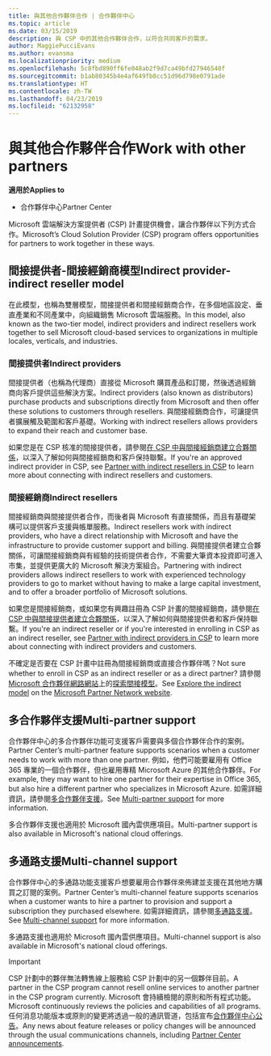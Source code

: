 ```yaml
---
title: 與其他合作夥伴合作 | 合作夥伴中心
ms.topic: article
ms.date: 03/15/2019
description: 與 CSP 中的其他合作夥伴合作，以符合共同客戶的需求。
author: MaggiePucciEvans
ms.author: evansma
ms.localizationpriority: medium
ms.openlocfilehash: 5c8fbd890ff6fe048ab2f9d7ca49bfd27946540f
ms.sourcegitcommit: b1ab80345b4e4af649fb8cc51d96d798e0791ade
ms.translationtype: HT
ms.contentlocale: zh-TW
ms.lasthandoff: 04/23/2019
ms.locfileid: "62132958"
---
```

# <a name="work-with-other-partners"></a><span data-ttu-id="3c89a-103">與其他合作夥伴合作</span><span class="sxs-lookup"><span data-stu-id="3c89a-103">Work with other partners</span></span>

<span data-ttu-id="3c89a-104">**適用於**</span><span class="sxs-lookup"><span data-stu-id="3c89a-104">**Applies to**</span></span>

-  <span data-ttu-id="3c89a-105">合作夥伴中心</span><span class="sxs-lookup"><span data-stu-id="3c89a-105">Partner Center</span></span>

<span data-ttu-id="3c89a-106">Microsoft 雲端解決方案提供者 (CSP) 計畫提供機會，讓合作夥伴以下列方式合作。</span><span class="sxs-lookup"><span data-stu-id="3c89a-106">Microsoft’s Cloud Solution Provider (CSP) program offers opportunities for partners to work together in these ways.</span></span>

## <a name="indirect-provider-indirect-reseller-model"></a><span data-ttu-id="3c89a-107">間接提供者-間接經銷商模型</span><span class="sxs-lookup"><span data-stu-id="3c89a-107">Indirect provider-indirect reseller model</span></span>

<span data-ttu-id="3c89a-108">在此模型，也稱為雙層模型，間接提供者和間接經銷商合作，在多個地區設定、垂直產業和不同產業中，向組織銷售 Microsoft 雲端服務。</span><span class="sxs-lookup"><span data-stu-id="3c89a-108">In this model, also known as the two-tier model, indirect providers and indirect resellers work together to sell Microsoft cloud-based services to organizations in multiple locales, verticals, and industries.</span></span> 

### <a name="indirect-providers"></a><span data-ttu-id="3c89a-109">間接提供者</span><span class="sxs-lookup"><span data-stu-id="3c89a-109">Indirect providers</span></span>

<span data-ttu-id="3c89a-110">間接提供者（也稱為代理商）直接從 Microsoft 購買產品和訂閱，然後透過經銷商向客戶提供這些解決方案。</span><span class="sxs-lookup"><span data-stu-id="3c89a-110">Indirect providers (also known as distributors) purchase products and subscriptions directly from Microsoft and then offer these solutions to customers through resellers.</span></span> <span data-ttu-id="3c89a-111">與間接經銷商合作，可讓提供者擴展觸及範圍和客戶基礎。</span><span class="sxs-lookup"><span data-stu-id="3c89a-111">Working with indirect resellers allows providers to expand their reach and customer base.</span></span> 

<span data-ttu-id="3c89a-112">如果您是在 CSP 核准的間接提供者，請參閱[在 CSP 中與間接經銷商建立合夥關係](indirect-provider-tasks-in-partner-center.md)，以深入了解如何與間接經銷商和客戶保持聯繫。</span><span class="sxs-lookup"><span data-stu-id="3c89a-112">If you're an approved indirect provider in CSP, see [Partner with indirect resellers in CSP](indirect-provider-tasks-in-partner-center.md) to learn more about connecting with indirect resellers and customers.</span></span> 

### <a name="indirect-resellers"></a><span data-ttu-id="3c89a-113">間接經銷商</span><span class="sxs-lookup"><span data-stu-id="3c89a-113">Indirect resellers</span></span> 

<span data-ttu-id="3c89a-114">間接經銷商與間接提供者合作，而後者與 Microsoft 有直接關係，而且有基礎架構可以提供客戶支援與帳單服務。</span><span class="sxs-lookup"><span data-stu-id="3c89a-114">Indirect resellers work with indirect providers, who have a direct relationship with Microsoft and have the infrastructure to provide customer support and billing.</span></span> <span data-ttu-id="3c89a-115">與間接提供者建立合夥關係，可讓間接經銷商與有經驗的技術提供者合作，不需要大筆資本投資即可進入市集，並提供更廣大的 Microsoft 解決方案組合。</span><span class="sxs-lookup"><span data-stu-id="3c89a-115">Partnering with indirect providers allows indirect resellers to work with experienced technology providers to go to market without having to make a large capital investment, and to offer a broader portfolio of Microsoft solutions.</span></span> 

<span data-ttu-id="3c89a-116">如果您是間接經銷商，或如果您有興趣註冊為 CSP 計畫的間接經銷商，請參閱[在 CSP 中與間接提供者建立合夥關係](indirect-reseller-tasks-in-partner-center.md)，以深入了解如何與間接提供者和客戶保持聯繫。</span><span class="sxs-lookup"><span data-stu-id="3c89a-116">If you're an indirect reseller or if you're interested in enrolling in CSP as an indirect reseller, see [Partner with indirect providers in CSP](indirect-reseller-tasks-in-partner-center.md) to learn more about connecting with indirect providers and customers.</span></span>

<span data-ttu-id="3c89a-117">不確定是否要在 CSP 計畫中註冊為間接經銷商或直接合作夥伴嗎？</span><span class="sxs-lookup"><span data-stu-id="3c89a-117">Not sure whether to enroll in CSP as an indirect reseller or as a direct partner?</span></span> <span data-ttu-id="3c89a-118">請參閱 [Microsoft 合作夥伴網路網站](https://partner.microsoft.com)上的[探索間接模型](https://partner.microsoft.com/cloud-solution-provider/indirect)。</span><span class="sxs-lookup"><span data-stu-id="3c89a-118">See [Explore the indirect model](https://partner.microsoft.com/cloud-solution-provider/indirect) on the [Microsoft Partner Network website](https://partner.microsoft.com).</span></span>   

## <a name="multi-partner-support"></a><span data-ttu-id="3c89a-119">多合作夥伴支援</span><span class="sxs-lookup"><span data-stu-id="3c89a-119">Multi-partner support</span></span>

<span data-ttu-id="3c89a-120">合作夥伴中心的多合作夥伴功能可支援客戶需要與多個合作夥伴合作的案例。</span><span class="sxs-lookup"><span data-stu-id="3c89a-120">Partner Center’s multi-partner feature supports scenarios when a customer needs to work with more than one partner.</span></span> <span data-ttu-id="3c89a-121">例如，他們可能要雇用有 Office 365 專業的一個合作夥伴，但也雇用專精 Microsoft Azure 的其他合作夥伴。</span><span class="sxs-lookup"><span data-stu-id="3c89a-121">For example, they may want to hire one partner for their expertise in Office 365, but also hire a different partner who specializes in Microsoft Azure.</span></span> <span data-ttu-id="3c89a-122">如需詳細資訊，請參閱[多合作夥伴支援](multipartner.md)。</span><span class="sxs-lookup"><span data-stu-id="3c89a-122">See [Multi-partner support](multipartner.md) for more information.</span></span>

<span data-ttu-id="3c89a-123">多合作夥伴支援也適用於 Microsoft 國內雲供應項目。</span><span class="sxs-lookup"><span data-stu-id="3c89a-123">Multi-partner support is also available in Microsoft's national cloud offerings.</span></span> 

## <a name="multi-channel-support"></a><span data-ttu-id="3c89a-124">多通路支援</span><span class="sxs-lookup"><span data-stu-id="3c89a-124">Multi-channel support</span></span>

<span data-ttu-id="3c89a-125">合作夥伴中心的多通路功能支援客戶想要雇用合作夥伴來佈建並支援在其他地方購買之訂閱的案例。</span><span class="sxs-lookup"><span data-stu-id="3c89a-125">Partner Center’s multi-channel feature supports scenarios when a customer wants to hire a partner to provision and support a subscription they purchased elsewhere.</span></span> <span data-ttu-id="3c89a-126">如需詳細資訊，請參閱[多通路支援](multichannel.md)。</span><span class="sxs-lookup"><span data-stu-id="3c89a-126">See [Multi-channel support](multichannel.md) for more information.</span></span>

<span data-ttu-id="3c89a-127">多通路支援也適用於 Microsoft 國內雲供應項目。</span><span class="sxs-lookup"><span data-stu-id="3c89a-127">Multi-channel support is also available in Microsoft's national cloud offerings.</span></span>

> [!IMPORTANT]  
> <span data-ttu-id="3c89a-128">CSP 計劃中的夥伴無法轉售線上服務給 CSP 計劃中的另一個夥伴目前。</span><span class="sxs-lookup"><span data-stu-id="3c89a-128">A partner in the CSP program cannot resell online services to another partner in the CSP program currently.</span></span> <span data-ttu-id="3c89a-129">Microsoft 會持續檢閱的原則和所有程式功能。</span><span class="sxs-lookup"><span data-stu-id="3c89a-129">Microsoft continuously reviews the policies and capabilities of all programs.</span></span> <span data-ttu-id="3c89a-130">任何消息功能版本或原則的變更將透過一般的通訊管道，包括宣布[合作夥伴中心公告](https://partner.microsoft.com/en-us/pcv/announcements)。</span><span class="sxs-lookup"><span data-stu-id="3c89a-130">Any news about feature releases or policy changes will be announced through the usual communications channels, including [Partner Center announcements](https://partner.microsoft.com/en-us/pcv/announcements).</span></span>